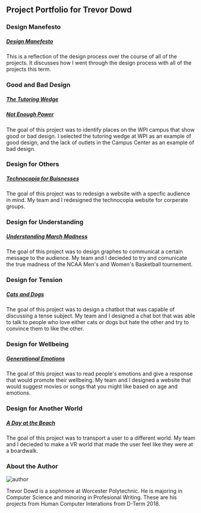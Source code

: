 ## Project Portfolio for Trevor Dowd 

### Design Manefesto
##### [Design Manefesto](https://dowdtd16.github.io/HCIManefesto/)
This is a reflection of the design process over the course of all of the projects.  It discusses how I went through the design process with all of the projects this term.

### Good and Bad Design
##### [The Tutoring Wedge](https://medium.com/@dowdtd16/the-tutoring-wedge-f828dadb1cbd)
##### [Not Enough Power](https://medium.com/@dowdtd16/not-enough-power-ea0a752ad60c)
The goal of this project was to identify places on the WPI campus that show good or bad design.  I selected the tutoring wedge at WPI as an example of good design, and the lack of outlets in the Campus Center as an example of bad design.

### Design for Others
##### [Technocopia for Buisnesses](https://medium.com/@dowdtd16/design-for-others-team-4-d82d38351c26)
The goal of this project was to redesign a website with a specfic audience in mind.  My team and I redesigned the technocopia website for corperate groups. 

### Design for Understanding
##### [Understanding March Madness](https://medium.com/design-for-understanding/design-for-understanding-clear-communication-versus-persuasion-e634f93a998e)
The goal of this project was to design graphes to communicat a certain message to the audience.  My team and I decieded to try and comunicate the true madness of the NCAA Men's and Women's Basketball tournement.

### Design for Tension
##### [Cats and Dogs](https://medium.com/@cbell2/design-for-tension-9030c7165561)
The goal of this project was to design a chatbot that was capable of discussing a tense subject.  My team and I designed a chat bot that was able to talk to people who love either cats or dogs but hate the other and try to convince them to like the other.

### Design for Wellbeing
##### [Generational Emotions](https://medium.com/@dowdtd16/design-for-well-being-18c42acfa051)
The goal of this project was to read people's emotions and give a response that would promote their wellbeing.  My team and I designed a website that would suggest movies or songs that you might like based on age and emotions.

### Design for Another World 
##### [A Day at the Beach](https://medium.com/@dowdtd16/a-night-at-the-boardwalk-9e838cb08a29)
The goal of this project was to transport a user to a different world.  My team and I decieded to make a VR world that made the user feel like they were at a boardwalk.

### About the Author
![author](http://athletics.wpi.edu/sports/mrowing/2017-18/photos/0001/Trevor_Dowd.jpg?max_width=160&max_height=210)

Trevor Dowd is a sophmore at Worcester Polytechnic.  He is majoring in Computer Science and minoring in Profesional Writing.  These are his projects from Human Computer Interations from D-Term 2018.
